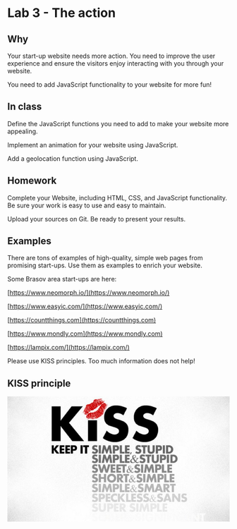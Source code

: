 # Lab 3 - The action

## Why
Your start-up website needs more action. You need to improve the user experience and ensure the visitors enjoy interacting with you through your website.

You need to add JavaScript functionality to your website for more fun!

## In class
Define the JavaScript functions you need to add to make your website more appealing.

Implement an animation for your website using JavaScript.

Add a geolocation function using JavaScript.

## Homework
Complete your Website, including HTML, CSS, and JavaScript functionality. Be sure your work is easy to use and easy to maintain.

Upload your sources on Git. Be ready to present your results.

## Examples
There are tons of examples of high-quality, simple web pages from promising start-ups. Use them as examples to enrich your website.

Some Brasov area start-ups are here:

[https://www.neomorph.io/](https://www.neomorph.io/)

[https://www.easyic.com/](https://www.easyic.com/)

[https://countthings.com](https://countthings.com)

[https://www.mondly.com](https://www.mondly.com)

[https://lampix.com/](https://lampix.com/)

Please use KISS principles. Too much information does not help!

## KISS principle
![KISS](assets/kiss.jpg)
